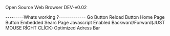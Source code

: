Open Source Web Browser DEV-v0.02

---------Whats working ?-------------
Go Button
Reload Button
Home Page Button
Embedded Searc Page
Javascript Enabled
Backward/Forward(JUST MOUSE RİGHT CLİCK)
Optimized Adress Bar
